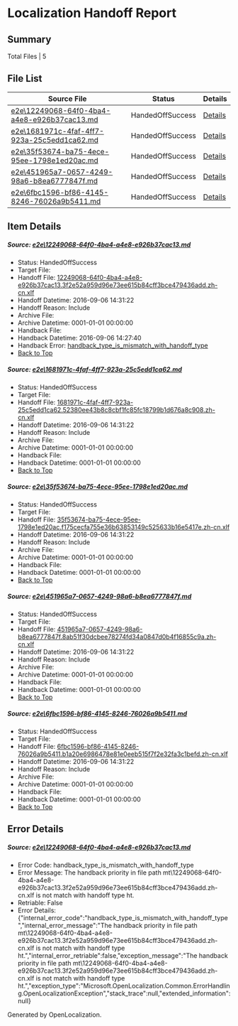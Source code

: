 # <a name='report-top'></a> Localization Handoff Report

## Summary
 Total Files | 5

## File List
 Source File | Status | Details 
 ----------- | ------ | ------- 
 [e2e\12249068-64f0-4ba4-a4e8-e926b37cac13.md](https://github.com/OpenLocalizationTestOrg/ol-test0/blob/e101d32ac9c928d3e49685209db6b1aa168df63b/e2e/12249068-64f0-4ba4-a4e8-e926b37cac13.md) | HandedOffSuccess | [Details](#8e22c56e16798a4aa069d2d24faa35716d8570521)
 [e2e\1681971c-4faf-4ff7-923a-25c5edd1ca62.md](https://github.com/OpenLocalizationTestOrg/ol-test0/blob/91f293858952efcd40809eb4132ea1a22df39e68/e2e/1681971c-4faf-4ff7-923a-25c5edd1ca62.md) | HandedOffSuccess | [Details](#411d07141c4876605bc1d9f785dfe6fea0d4c8ed2)
 [e2e\35f53674-ba75-4ece-95ee-1798e1ed20ac.md](https://github.com/OpenLocalizationTestOrg/ol-test0/blob/b920ecc8a04cff17e063acdd873b452252465527/e2e/35f53674-ba75-4ece-95ee-1798e1ed20ac.md) | HandedOffSuccess | [Details](#059ef382f5f4f7cd60d30245a519ab0f26a3a9b44)
 [e2e\451965a7-0657-4249-98a6-b8ea6777847f.md](https://github.com/OpenLocalizationTestOrg/ol-test0/blob/81c9995389965b7f130ff57d176ebc9240b9717f/e2e/451965a7-0657-4249-98a6-b8ea6777847f.md) | HandedOffSuccess | [Details](#9e3c9cee949973e286ccca46d22759a172357d025)
 [e2e\6fbc1596-bf86-4145-8246-76026a9b5411.md](https://github.com/OpenLocalizationTestOrg/ol-test0/blob/91f293858952efcd40809eb4132ea1a22df39e68/e2e/6fbc1596-bf86-4145-8246-76026a9b5411.md) | HandedOffSuccess | [Details](#c9976f2b1d9169f987eda03d53f8e9285d9d61967)

## Item Details
##### <a name='8e22c56e16798a4aa069d2d24faa35716d8570521'></a> Source: [e2e\12249068-64f0-4ba4-a4e8-e926b37cac13.md](https://github.com/OpenLocalizationTestOrg/ol-test0/blob/e101d32ac9c928d3e49685209db6b1aa168df63b/e2e/12249068-64f0-4ba4-a4e8-e926b37cac13.md)
* Status: HandedOffSuccess
* Target File: 
* Handoff File: [12249068-64f0-4ba4-a4e8-e926b37cac13.3f2e52a959d96e73ee615b84cff3bce479436add.zh-cn.xlf](https://github.com/OpenLocalizationTestOrg/ol-test0-handoff/blob/67ccf9d56b0bbc0528730bff7068eef3755d0012/ol-handoff/OpenLocalizationTestOrg/ol-test0-zhcn/ci/12249068-64f0-4ba4-a4e8-e926b37cac13.3f2e52a959d96e73ee615b84cff3bce479436add.zh-cn.xlf)
* Handoff Datetime: 2016-09-06 14:31:22
* Handoff Reason: Include
* Archive File: 
* Archive Datetime: 0001-01-01 00:00:00
* Handback File: 
* Handback Datetime: 2016-09-06 14:27:40
* Handback Error: [handback_type_is_mismatch_with_handoff_type](#8e22c56e16798a4aa069d2d24faa35716d8570521handback_type_is_mismatch_with_handoff_type)
* [Back to Top](#report-top)

##### <a name='411d07141c4876605bc1d9f785dfe6fea0d4c8ed2'></a> Source: [e2e\1681971c-4faf-4ff7-923a-25c5edd1ca62.md](https://github.com/OpenLocalizationTestOrg/ol-test0/blob/91f293858952efcd40809eb4132ea1a22df39e68/e2e/1681971c-4faf-4ff7-923a-25c5edd1ca62.md)
* Status: HandedOffSuccess
* Target File: 
* Handoff File: [1681971c-4faf-4ff7-923a-25c5edd1ca62.52380ee43b8c8cbf1fc85fc18799b1d676a8c908.zh-cn.xlf](https://github.com/OpenLocalizationTestOrg/ol-test0-handoff/blob/67ccf9d56b0bbc0528730bff7068eef3755d0012/ol-handoff/OpenLocalizationTestOrg/ol-test0-zhcn/ci/1681971c-4faf-4ff7-923a-25c5edd1ca62.52380ee43b8c8cbf1fc85fc18799b1d676a8c908.zh-cn.xlf)
* Handoff Datetime: 2016-09-06 14:31:22
* Handoff Reason: Include
* Archive File: 
* Archive Datetime: 0001-01-01 00:00:00
* Handback File: 
* Handback Datetime: 0001-01-01 00:00:00
* [Back to Top](#report-top)

##### <a name='059ef382f5f4f7cd60d30245a519ab0f26a3a9b44'></a> Source: [e2e\35f53674-ba75-4ece-95ee-1798e1ed20ac.md](https://github.com/OpenLocalizationTestOrg/ol-test0/blob/b920ecc8a04cff17e063acdd873b452252465527/e2e/35f53674-ba75-4ece-95ee-1798e1ed20ac.md)
* Status: HandedOffSuccess
* Target File: 
* Handoff File: [35f53674-ba75-4ece-95ee-1798e1ed20ac.f175cecfa755e36b63853149c525633b16e5417e.zh-cn.xlf](https://github.com/OpenLocalizationTestOrg/ol-test0-handoff/blob/67ccf9d56b0bbc0528730bff7068eef3755d0012/ol-handoff/OpenLocalizationTestOrg/ol-test0-zhcn/ci/35f53674-ba75-4ece-95ee-1798e1ed20ac.f175cecfa755e36b63853149c525633b16e5417e.zh-cn.xlf)
* Handoff Datetime: 2016-09-06 14:31:22
* Handoff Reason: Include
* Archive File: 
* Archive Datetime: 0001-01-01 00:00:00
* Handback File: 
* Handback Datetime: 0001-01-01 00:00:00
* [Back to Top](#report-top)

##### <a name='9e3c9cee949973e286ccca46d22759a172357d025'></a> Source: [e2e\451965a7-0657-4249-98a6-b8ea6777847f.md](https://github.com/OpenLocalizationTestOrg/ol-test0/blob/81c9995389965b7f130ff57d176ebc9240b9717f/e2e/451965a7-0657-4249-98a6-b8ea6777847f.md)
* Status: HandedOffSuccess
* Target File: 
* Handoff File: [451965a7-0657-4249-98a6-b8ea6777847f.8ab51f30dcbee78274fd34a0847d0b4f16855c9a.zh-cn.xlf](https://github.com/OpenLocalizationTestOrg/ol-test0-handoff/blob/67ccf9d56b0bbc0528730bff7068eef3755d0012/ol-handoff/OpenLocalizationTestOrg/ol-test0-zhcn/ci/451965a7-0657-4249-98a6-b8ea6777847f.8ab51f30dcbee78274fd34a0847d0b4f16855c9a.zh-cn.xlf)
* Handoff Datetime: 2016-09-06 14:31:22
* Handoff Reason: Include
* Archive File: 
* Archive Datetime: 0001-01-01 00:00:00
* Handback File: 
* Handback Datetime: 0001-01-01 00:00:00
* [Back to Top](#report-top)

##### <a name='c9976f2b1d9169f987eda03d53f8e9285d9d61967'></a> Source: [e2e\6fbc1596-bf86-4145-8246-76026a9b5411.md](https://github.com/OpenLocalizationTestOrg/ol-test0/blob/91f293858952efcd40809eb4132ea1a22df39e68/e2e/6fbc1596-bf86-4145-8246-76026a9b5411.md)
* Status: HandedOffSuccess
* Target File: 
* Handoff File: [6fbc1596-bf86-4145-8246-76026a9b5411.b1a20e6986478e81e0eeb515f7f2e32fa3c1befd.zh-cn.xlf](https://github.com/OpenLocalizationTestOrg/ol-test0-handoff/blob/67ccf9d56b0bbc0528730bff7068eef3755d0012/ol-handoff/OpenLocalizationTestOrg/ol-test0-zhcn/ci/6fbc1596-bf86-4145-8246-76026a9b5411.b1a20e6986478e81e0eeb515f7f2e32fa3c1befd.zh-cn.xlf)
* Handoff Datetime: 2016-09-06 14:31:22
* Handoff Reason: Include
* Archive File: 
* Archive Datetime: 0001-01-01 00:00:00
* Handback File: 
* Handback Datetime: 0001-01-01 00:00:00
* [Back to Top](#report-top)


## Error Details
##### <a name='8e22c56e16798a4aa069d2d24faa35716d8570521handback_type_is_mismatch_with_handoff_type'></a> Source: [e2e\12249068-64f0-4ba4-a4e8-e926b37cac13.md](#8e22c56e16798a4aa069d2d24faa35716d8570521)
* Error Code: handback_type_is_mismatch_with_handoff_type
* Error Message: The handback priority in file path mt\12249068-64f0-4ba4-a4e8-e926b37cac13.3f2e52a959d96e73ee615b84cff3bce479436add.zh-cn.xlf is not match with handoff type ht.
* Retriable: False
* Error Details: {"internal_error_code":"handback_type_is_mismatch_with_handoff_type","internal_error_message":"The handback priority in file path mt\\12249068-64f0-4ba4-a4e8-e926b37cac13.3f2e52a959d96e73ee615b84cff3bce479436add.zh-cn.xlf is not match with handoff type ht.","internal_error_retriable":false,"exception_message":"The handback priority in file path mt\\12249068-64f0-4ba4-a4e8-e926b37cac13.3f2e52a959d96e73ee615b84cff3bce479436add.zh-cn.xlf is not match with handoff type ht.","exception_type":"Microsoft.OpenLocalization.Common.ErrorHandling.OpenLocalizationException","stack_trace":null,"extended_information":null}


Generated by OpenLocalization.
